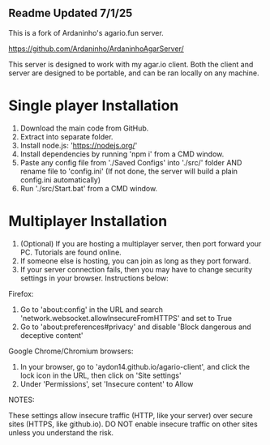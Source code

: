 ## Readme Updated 7/1/25

This is a fork of Ardaninho's agario.fun server.

https://github.com/Ardaninho/ArdaninhoAgarServer/

This server is designed to work with my agar.io client. Both the client and server are designed to be portable, and can be ran locally on any machine.

# Single player Installation

1. Download the main code from GitHub.
2. Extract into separate folder.
3. Install node.js: 'https://nodejs.org/'
4. Install dependencies by running 'npm i' from a CMD window.
5. Paste any config file from './Saved Configs' into './src/' folder AND rename file to 'config.ini' (If not done, the server will build a plain config.ini automatically)
6. Run './src/Start.bat' from a CMD window.

# Multiplayer Installation

1. (Optional) If you are hosting a multiplayer server, then port forward your PC. Tutorials are found online.
2. If someone else is hosting, you can join as long as they port forward.
3. If your server connection fails, then you may have to change security settings in your browser. Instructions below:

Firefox:
1. Go to 'about:config' in the URL and search 'network.websocket.allowInsecureFromHTTPS' and set to True
2. Go to 'about:preferences#privacy' and disable 'Block dangerous and deceptive content'

Google Chrome/Chromium browsers:
1. In your browser, go to 'aydon14.github.io/agario-client', and click the lock icon in the URL, then click on 'Site settings'
2. Under 'Permissions', set 'Insecure content' to Allow

NOTES:

These settings allow insecure traffic (HTTP, like your server) over secure sites (HTTPS, like github.io).
DO NOT enable insecure traffic on other sites unless you understand the risk.